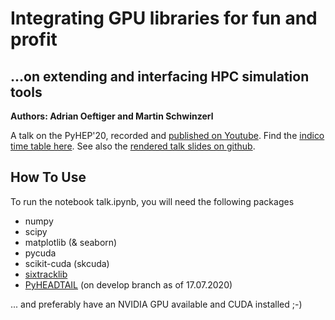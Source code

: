 # Integrating GPU libraries for fun and profit

## ...on extending and interfacing HPC simulation tools

**Authors: Adrian Oeftiger and Martin Schwinzerl**

A talk on the PyHEP'20, recorded and [published on Youtube](https://www.youtube.com/watch?v=QjEEO40rCm8&t=01m18s). 
Find the [indico time table here](https://indico.cern.ch/event/882824/timetable/#52-integrating-gpu-libraries-f).
See also the [rendered talk slides on github](https://aoeftiger.github.io/pyhep2020/).

## How To Use

To run the notebook talk.ipynb, you will need the following packages
* numpy
* scipy
* matplotlib (& seaborn)
* pycuda
* scikit-cuda (skcuda)
* [sixtracklib](https://github.com/sixtrack/sixtracklib/)
* [PyHEADTAIL](https://github.com/PyCOMPLETE/PyHEADTAIL) (on develop branch as of 17.07.2020)

... and preferably have an NVIDIA GPU available and CUDA installed ;-)
